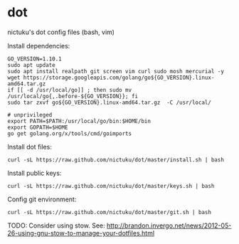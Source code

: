 dot
===

nictuku's dot config files (bash, vim)

Install dependencies:

```
GO_VERSION=1.10.1
sudo apt update
sudo apt install realpath git screen vim curl sudo mosh mercurial -y
wget https://storage.googleapis.com/golang/go${GO_VERSION}.linux-amd64.tar.gz
if [[ -d /usr/local/go]] ; then sudo mv /usr/local/go{,.before-${GO_VERSION}}; fi
sudo tar zxvf go${GO_VERSION}.linux-amd64.tar.gz  -C /usr/local/
```

```
# unprivileged
export PATH=$PATH:/usr/local/go/bin:$HOME/bin
export GOPATH=$HOME
go get golang.org/x/tools/cmd/goimports
```

Install dot files:
```
curl -sL https://raw.github.com/nictuku/dot/master/install.sh | bash
```

Install public keys:

```
curl -sL https://raw.github.com/nictuku/dot/master/keys.sh | bash
```

Config git environment:

```
curl -sL https://raw.github.com/nictuku/dot/master/git.sh | bash
```

TODO: Consider using stow. See: http://brandon.invergo.net/news/2012-05-26-using-gnu-stow-to-manage-your-dotfiles.html
